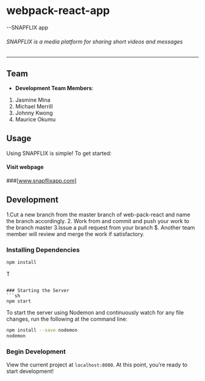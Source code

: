 # webpack-react-app
 --SNAPFLIX app

###### SNAPFLIX is a media platform for sharing short videos and messages
***


## Team
 - __Development Team Members__: 
 1. Jasmine Mina
 2. Michael Merrill
 3. Johnny Kwong
 4. Maurice Okumu


## Usage

Using SNAPFLIX is simple!  To get started:

#### Visit webpage ####

###[www.snapflixapp.com]
      


## Development
 1.Cut a new branch from the master branch of web-pack-react and name the branch accordingly.
 2. Work from and commit and push your work to the branch master
 3.Issue a pull request from your branch
 $. Another team member will review and merge the work if satisfactory.

### Installing Dependencies


```sh
npm install
```


T
```

### Starting the Server
```sh
npm start
```

To start the server using Nodemon and continuously watch for any file changes, run the following at the command line:

```sh
npm install --save nodemon
nodemon
```

### Begin Development

View the current project at `localhost:8080`.  At this point, you're ready to start development!  


